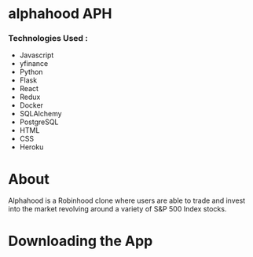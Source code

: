 # alphahood APH



### Technologies Used : 
- Javascript
- yfinance
- Python
- Flask
- React
- Redux
- Docker
- SQLAlchemy
- PostgreSQL
- HTML
- CSS
- Heroku

# About 

Alphahood is a Robinhood clone where users are able to trade and invest into the market revolving around a variety of S&P 500 Index stocks.

# Downloading the App
